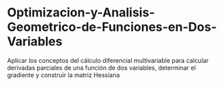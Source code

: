 # Optimizacion-y-Analisis-Geometrico-de-Funciones-en-Dos-Variables
Aplicar los conceptos del cálculo diferencial multivariable para calcular derivadas parciales de una función de dos variables, determinar el gradiente y construir la matriz Hessiana
